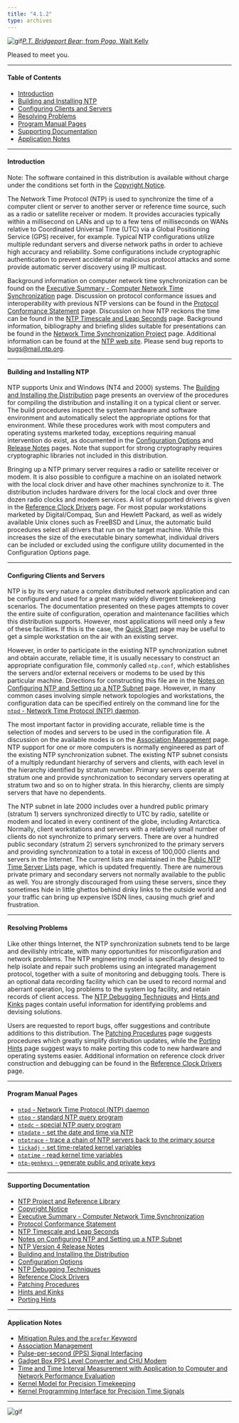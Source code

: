 ```yaml
---
title: "4.1.2"
type: archives
---
```


![gif](/archives/pic/barnstable.gif)[_P.T. Bridgeport Bear_; from _Pogo_, Walt Kelly](/reflib/pictures)

Pleased to meet you.  

* * *

#### Table of Contents

*  [Introduction](#introduction)
*  [Building and Installing NTP](#building-and-installing-ntp)
*  [Configuring Clients and Servers](#configuring-clients-and-servers)
*  [Resolving Problems](#resolving-problems)
*  [Program Manual Pages](#program-manual-pages)
*  [Supporting Documentation](#supporting-documentation)
*  [Application Notes](#application-notes)

* * *

#### Introduction

Note: The software contained in this distribution is available without charge under the conditions set forth in the [Copyright Notice](/archives/4.1.2/copyright).

The Network Time Protocol (NTP) is used to synchronize the time of a computer client or server to another server or reference time source, such as a radio or satellite receiver or modem. It provides accuracies typically within a millisecond on LANs and up to a few tens of milliseconds on WANs relative to Coordinated Universal Time (UTC) via a Global Positioning Service (GPS) receiver, for example. Typical NTP configurations utilize multiple redundant servers and diverse network paths in order to achieve high accuracy and reliability. Some configurations include cryptographic authentication to prevent accidental or malicious protocol attacks and some provide automatic server discovery using IP multicast.

Background information on computer network time synchronization can be found on the [Executive Summary - Computer Network Time Synchronization](/archives/4.1.2/exec) page. Discussion on protocol conformance issues and interoperability with previous NTP versions can be found in the [Protocol Conformance Statement](/archives/4.1.2/biblio) page. Discussion on how NTP reckons the time can be found in the [NTP Timescale and Leap Seconds](/archives/4.1.2/leap) page. Background information, bibliography and briefing slides suitable for presentations can be found in the [Network Time Synchronization Project](/reflib/ntp) page. Additional information can be found at the [NTP web site](http://www.ntp.org). Please send bug reports to [<bugs@mail.ntp.org>](mailto:bugs@mail.ntp.org).

* * *

#### Building and Installing NTP

NTP supports Unix and Windows (NT4 and 2000) systems. The [Building and Installing the Distribution](/archives/4.1.2/build) page presents an overview of the procedures for compiling the distribution and installing it on a typical client or server. The build procedures inspect the system hardware and software environment and automatically select the appropriate options for that environment. While these procedures work with most computers and operating systems marketed today, exceptions requiring manual intervention do exist, as documented in the [Configuration Options](/archives/4.1.2/config) and [Release Notes](/archives/4.1.2/release) pages. Note that support for strong cryptography requires cryptographic libraries not included in this distribution.

Bringing up a NTP primary server requires a radio or satellite receiver or modem. It is also possible to configure a machine on an isolated network with the local clock driver and have other machines synchronize to it. The distribution includes hardware drivers for the local clock and over three dozen radio clocks and modem services. A list of supported drivers is given in the [Reference Clock Drivers](/archives/4.1.2/refclock) page. For most popular workstations marketed by Digital/Compaq, Sun and Hewlett Packard, as well as widely available Unix clones such as FreeBSD and Linux, the automatic build procedures select all drivers that run on the target machine. While this increases the size of the executable binary somewhat, individual drivers can be included or excluded using the configure utility documented in the Configuration Options page.

* * *

#### Configuring Clients and Servers

NTP is by its very nature a complex distributed network application and can be configured and used for a great many widely divergent timekeeping scenarios. The documentation presented on these pages attempts to cover the entire suite of configuration, operation and maintenance facilities which this distribution supports. However, most applications will need only a few of these facilities. If this is the case, the [Quick Start](/archives/4.1.2/quick) page may be useful to get a simple workstation on the air with an existing server.

However, in order to participate in the existing NTP synchronization subnet and obtain accurate, reliable time, it is usually necessary to construct an appropriate configuration file, commonly called <code>ntp.conf</code>, which establishes the servers and/or external receivers or modems to be used by this particular machine. Directions for constructing this file are in the [Notes on Configuring NTP and Setting up a NTP Subnet](/archives/4.1.2/notes) page. However, in many common cases involving simple network topologies and workstations, the configuration data can be specified entirely on the command line for the [<code>ntpd</code> - Network Time Protocol (NTP) daemon](/archives/4.1.2/ntpd).

The most important factor in providing accurate, reliable time is the selection of modes and servers to be used in the configuration file. A discussion on the available modes is on the [Association Management](/archives/4.1.2/assoc) page. NTP support for one or more computers is normally engineered as part of the existing NTP synchronization subnet. The existing NTP subnet consists of a multiply redundant hierarchy of servers and clients, with each level in the hierarchy identified by stratum number. Primary servers operate at stratum one and provide synchronization to secondary servers operating at stratum two and so on to higher strata. In this hierarchy, clients are simply servers that have no dependents.

The NTP subnet in late 2000 includes over a hundred public primary (stratum 1) servers synchronized directly to UTC by radio, satellite or modem and located in every continent of the globe, including Antarctica. Normally, client workstations and servers with a relatively small number of clients do not synchronize to primary servers. There are over a hundred public secondary (stratum 2) servers synchronized to the primary servers and providing synchronization to a total in excess of 100,000 clients and servers in the Internet. The current lists are maintained in the [Public NTP Time Server Lists](http://support.ntp.org/bin/view/Servers/WebHome) page, which is updated frequently. There are numerous private primary and secondary servers not normally available to the public as well. You are strongly discouraged from using these servers, since they sometimes hide in little ghettos behind dinky links to the outside world and your traffic can bring up expensive ISDN lines, causing much grief and frustration.

* * *

#### Resolving Problems

Like other things Internet, the NTP synchronization subnets tend to be large and devilishly intricate, with many opportunities for misconfiguration and network problems. The NTP engineering model is specifically designed to help isolate and repair such problems using an integrated management protocol, together with a suite of monitoring and debugging tools. There is an optional data recording facility which can be used to record normal and aberrant operation, log problems to the system log facility, and retain records of client access. The [NTP Debugging Techniques](/archives/4.1.2/debug) and [Hints and Kinks](/archives/4.1.2/hints) pages contain useful information for identifying problems and devising solutions.

Users are requested to report bugs, offer suggestions and contribute additions to this distribution. The [Patching Procedures](/archives/4.1.2/patches) page suggests procedures which greatly simplify distribution updates, while the [Porting Hints](/archives/4.1.2/porting) page suggest ways to make porting this code to new hardware and operating systems easier. Additional information on reference clock driver construction and debugging can be found in the [Reference Clock Drivers](/archives/4.1.2/refclock) page.

* * *

#### Program Manual Pages

*   [<code>ntpd</code> - Network Time Protocol (NTP) daemon](/archives/4.1.2/ntpd)
*   [<code>ntpq</code> - standard NTP query program](/archives/4.1.2/ntpq)
*   [<code>ntpdc</code> - special NTP query program](/archives/4.1.2/ntpdc)
*   [<code>ntpdate</code> - set the date and time via NTP](/archives/4.1.2/ntpdate)
*   [<code>ntptrace</code> - trace a chain of NTP servers back to the primary source](/archives/4.1.2/ntptrace)
*   [<code>tickadj</code> - set time-related kernel variables](/archives/4.1.2/tickadj)
*   [<code>ntptime</code> - read kernel time variables](/archives/4.1.2/ntptime)
*   [<code>ntp-genkeys</code> - generate public and private keys](/archives/4.1.2/genkeys)

* * *

#### Supporting Documentation

*   [NTP Project and Reference Library](/reflib/ntp)
*   [Copyright Notice](/archives/4.1.2/copyright)
*   [Executive Summary - Computer Network Time Synchronization](/archives/4.1.2/exec)
*   [Protocol Conformance Statement](/archives/4.1.2/biblio)
*   [NTP Timescale and Leap Seconds](/archives/4.1.2/leap)
*   [Notes on Configuring NTP and Setting up a NTP Subnet](/archives/4.1.2/notes)
*   [NTP Version 4 Release Notes](/archives/4.1.2/release)
*   [Building and Installing the Distribution](/archives/4.1.2/build)
*   [Configuration Options](/archives/4.1.2/config)
*   [NTP Debugging Techniques](/archives/4.1.2/debug)
*   [Reference Clock Drivers](/archives/4.1.2/refclock)
*   [Patching Procedures](/archives/4.1.2/patches)
*   [Hints and Kinks](/archives/4.1.2/hints)
*   [Porting Hints](/archives/4.1.2/porting)

* * *

#### Application Notes

*   [Mitigation Rules and the <code>prefer</code> Keyword](/archives/4.1.2/prefer)
*   [Association Management](/archives/4.1.2/assoc)
*   [Pulse-per-second (PPS) Signal Interfacing](/archives/4.1.2/pps)
*   [Gadget Box PPS Level Converter and CHU Modem](/archives/4.1.2/gadget)
*   [Time and Time Interval Measurement with Application to Computer and Network Performance Evaluation](/archives/4.1.2/measure)
*   [Kernel Model for Precision Timekeeping](/archives/4.1.2/kern)
*   [Kernel Programming Interface for Precision Time Signals](/archives/4.1.2/kernpps)

* * *

![gif](/archives/pic/pogo1a.gif)